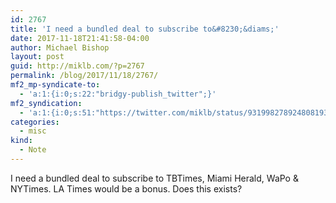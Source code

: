 ```yaml
---
id: 2767
title: 'I need a bundled deal to subscribe to&#8230;&diams;'
date: 2017-11-18T21:41:58-04:00
author: Michael Bishop
layout: post
guid: http://miklb.com/?p=2767
permalink: /blog/2017/11/18/2767/
mf2_mp-syndicate-to:
  - 'a:1:{i:0;s:22:"bridgy-publish_twitter";}'
mf2_syndication:
  - 'a:1:{i:0;s:51:"https://twitter.com/miklb/status/931998278924808193";}'
categories:
  - misc
kind:
  - Note
---
```

I need a bundled deal to subscribe to TBTimes, Miami Herald, WaPo & NYTimes. LA Times would be a bonus. Does this exists?